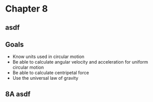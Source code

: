 # Chapter 8
## asdf



## Goals

- Know units used in circular motion
- Be able to calculate angular velocity and acceleration for uniform circular motion
- Be able to calculate centripetal force
- Use the universal law of gravity



## **8A** asdf
